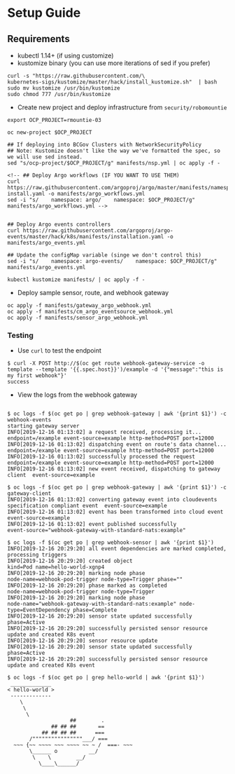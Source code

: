 # Setup Guide

## Requirements 
- kubectl 1.14+ (if using customize)
- kustomize binary (you can use more iterations of sed if you prefer)
```shell
curl -s "https://raw.githubusercontent.com/\
kubernetes-sigs/kustomize/master/hack/install_kustomize.sh"  | bash
sudo mv kustomize /usr/bin/kustomize
sudo chmod 777 /usr/bin/kustomize
```

<!-- ```shell
## Doesn't support 0.12
export OCP_PROJECT=devops-platform-security
export FRONTEND_NAME=events-frontend

oc new-project $OCP_PROJECT
helm repo add argo https://argoproj.github.io/argo-helm
helm fetch argo/argo-events
helm template *.tgz \
	--name $FRONTEND_NAME \
	--namespace $OCP_PROJECT \
  --set namespace=$OCP_PROJECT \
  --set sensorController.tag=v0.12-rc \
  --set gatewayController.tag=v0.12-rc \
  > argo_events.yml

oc apply -f argo_events.yml
``` -->

- Create new project and deploy infrastructure from `security/robomountie`

```
export OCP_PROJECT=rmountie-03

oc new-project $OCP_PROJECT

## If deploying into BCGov Clusters with NetworkSecurityPolicy
## Note: Kustomize doesn't like the way we've formatted the spec, so we will use sed instead. 
sed "s/ocp-project/$OCP_PROJECT/g" manifests/nsp.yml | oc apply -f -

<!-- ## Deploy Argo workflows (IF YOU WANT TO USE THEM)
curl  https://raw.githubusercontent.com/argoproj/argo/master/manifests/namespace-install.yaml -o manifests/argo_workflows.yml
sed -i "s/    namespace: argo/    namespace: $OCP_PROJECT/g" manifests/argo_workflows.yml -->


## Deploy Argo events controllers
curl https://raw.githubusercontent.com/argoproj/argo-events/master/hack/k8s/manifests/installation.yaml -o manifests/argo_events.yml

## Update the configMap variable (singe we don't control this)
sed -i "s/    namespace: argo-events/    namespace: $OCP_PROJECT/g" manifests/argo_events.yml

kubectl kustomize manifests/ | oc apply -f -
```

- Deploy sample sensor, route, and webhook gateway

```shell
oc apply -f manifests/gateway_argo_webhook.yml
oc apply -f manifests/cm_argo_eventsource_webhook.yml
oc apply -f manifests/sensor_argo_webhook.yml
```


### Testing


- Use `curl` to test the endpoint

```shell
$ curl -X POST http://$(oc get route webhook-gateway-service -o template --template '{{.spec.host}}')/example -d '{"message":"this is my first webhook"}'
success 
```

- View the logs from the webhook gateway

```shell

$ oc logs -f $(oc get po | grep webhook-gateway | awk '{print $1}') -c webhook-events
starting gateway server
INFO[2019-12-16 01:13:02] a request received, processing it...          endpoint=/example event-source=example http-method=POST port=12000
INFO[2019-12-16 01:13:02] dispatching event on route's data channel...  endpoint=/example event-source=example http-method=POST port=12000
INFO[2019-12-16 01:13:02] successfully processed the request            endpoint=/example event-source=example http-method=POST port=12000
INFO[2019-12-16 01:13:02] new event received, dispatching to gateway client  event-source=example

$ oc logs -f $(oc get po | grep webhook-gateway | awk '{print $1}') -c gateway-client 
INFO[2019-12-16 01:13:02] converting gateway event into cloudevents specification compliant event  event-source=example
INFO[2019-12-16 01:13:02] event has been transformed into cloud event   event-source=example
INFO[2019-12-16 01:13:02] event published successfully                  event-source="webhook-gateway-with-standard-nats:example"

$ oc logs -f $(oc get po | grep webhook-sensor | awk '{print $1}') 
INFO[2019-12-16 20:29:20] all event dependencies are marked completed, processing triggers 
INFO[2019-12-16 20:29:20] created object                                kind=Pod name=hello-world-xgnp4
INFO[2019-12-16 20:29:20] marking node phase                            node-name=webhook-pod-trigger node-type=Trigger phase=""
INFO[2019-12-16 20:29:20] phase marked as completed                     node-name=webhook-pod-trigger node-type=Trigger
INFO[2019-12-16 20:29:20] marking node phase                            node-name="webhook-gateway-with-standard-nats:example" node-type=EventDependency phase=Complete
INFO[2019-12-16 20:29:20] sensor state updated successfully             phase=Active
INFO[2019-12-16 20:29:20] successfully persisted sensor resource update and created K8s event 
INFO[2019-12-16 20:29:20] sensor resource update                       
INFO[2019-12-16 20:29:20] sensor state updated successfully             phase=Active
INFO[2019-12-16 20:29:20] successfully persisted sensor resource update and created K8s event 

$ oc logs -f $(oc get po | grep hello-world | awk '{print $1}')
 _____________ 
< hello-world >
 ------------- 
    \
     \
      \     
                    ##        .            
              ## ## ##       ==            
           ## ## ## ##      ===            
       /""""""""""""""""___/ ===        
  ~~~ {~~ ~~~~ ~~~ ~~~~ ~~ ~ /  ===- ~~~   
       \______ o          __/            
        \    \        __/             
          \____\______/ 
```
